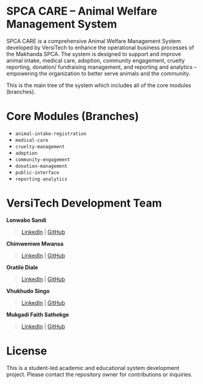 # SPCA CARE – Animal Welfare Management System

SPCA CARE is a comprehensive Animal Welfare Management System developed by VersiTech to enhance the operational business processes of the Makhanda SPCA. 
The system is designed to support and improve animal intake, medical care, adoption, community engagement, cruelty reporting, donation/ fundraising management, and reporting and analytics – empowering the organization to better serve animals and the community.

This is the main tree of the system which includes all of the core modules (branches).

# Core Modules (Branches)

- `animal-intake-registration`
- `medical-care`
- `cruelty-management` 
- `adoption`
- `community-engagement`
- `donation-management`
- `public-interface`
- `reporting-analytics`

# VersiTech Development Team

**Lonwabo Sandi**  
> [LinkedIn](https://www.linkedin.com/in/mukgadifaithsathekge/) | [GitHub](https://github.com/LonwaboSandi)

**Chimwemwe Mwansa**  
> [LinkedIn](https://www.linkedin.com/in/chimwemwe-mwansa-968402280/) | [GitHub](https://github.com/cmwansa)

**Oratile Diale**  
> [LinkedIn](https://www.linkedin.com/in/oratile-diale-1855292b7/) | [GitHub](https://github.com/rati04)

**Vhukhudo Singo** 
> [LinkedIn](https://www.linkedin.com/in/singo-vhukhudo-848781350/) | [GitHub](https://github.com/g22s3845)

**Mukgadi Faith Sathekge**  
> [LinkedIn](https://www.linkedin.com/in/mukgadifaithsathekge/) | [GitHub](https://github.com/MukgadiFaith)


# License

This is a student-led academic and educational system development project. Please contact the repository owner for contributions or inquiries.
